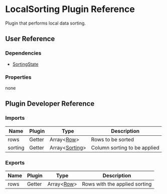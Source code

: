 # LocalSorting Plugin Reference

Plugin that performs local data sorting.

## User Reference

### Dependencies

- [SortingState](sorting-state.md)

### Properties

none

## Plugin Developer Reference

### Imports

Name | Plugin | Type | Description
-----|--------|------|------------
rows | Getter | Array&lt;[Row](grid.md#row)&gt; | Rows to be sorted
sorting | Getter | Array&lt;[Sorting](sorting-state.md#sorting)&gt; | Column sorting to be applied

### Exports

Name | Plugin | Type | Description
-----|--------|------|------------
rows | Getter | Array&lt;[Row](grid.md#row)&gt; | Rows with the applied sorting

